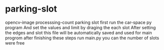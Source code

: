 # parking-slot
opencv-image processsing-count parking slot
first run the car-space py program 
And set the values and limit by draging the each slot
After setting the edges and slot 
this file will be automatically saved and used for main progrom 
after finishing these steps 
run main.py 
you can the number of slots were free


